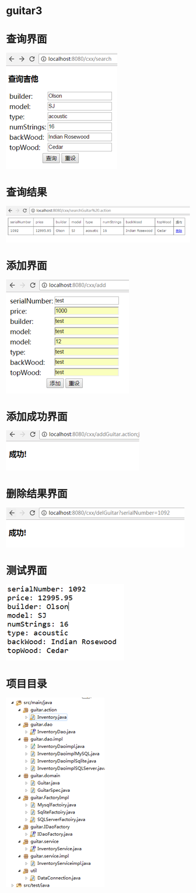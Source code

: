 # guitar3

# 查询界面

![](https://github.com/chenxuxiang/guitar3/blob/master/search.PNG)

# 查询结果

![](https://github.com/chenxuxiang/guitar3/blob/master/result.PNG)

# 添加界面

![](https://github.com/chenxuxiang/guitar3/blob/master/add.PNG)

# 添加成功界面

![](https://github.com/chenxuxiang/guitar3/blob/master/success.PNG)

# 删除结果界面

![](https://github.com/chenxuxiang/guitar3/blob/master/del.PNG)


# 测试界面

![](https://github.com/chenxuxiang/guitar3/blob/master/test.PNG)

# 项目目录

![](https://github.com/chenxuxiang/guitar3/blob/master/construction.PNG)


